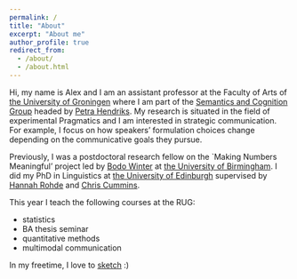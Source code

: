 ```yaml
---
permalink: /
title: "About"
excerpt: "About me"
author_profile: true
redirect_from: 
  - /about/
  - /about.html
---
```


Hi, my name is Alex and I am an assistant professor at the Faculty of Arts of [the University of Groningen](https://www.rug.nl/) where I am part of the [Semantics and Cognition Group](https://semcog.nl/) headed by [Petra Hendriks](http://www.let.rug.nl/~hendriks/personal/index.html). My research is situated in the field of experimental Pragmatics and I am interested in strategic communication. For example, I focus on how speakers’ formulation choices change depending on the communicative goals they pursue. 

Previously, I was a postdoctoral research fellow on the `Making Numbers Meaningful’ project led by [Bodo Winter](https://bodowinter.com/) at [the University of Birmingham](https://www.birmingham.ac.uk/index.aspx). I did my PhD in Linguistics at [the University of Edinburgh](https://www.ed.ac.uk/) supervised by [Hannah Rohde](http://www.lel.ed.ac.uk/~hrohde/index.html) and [Chris Cummins](http://www.crcummins.com/).

This year I teach the following courses at the RUG:
- statistics
- BA thesis seminar
- quantitative methods
- multimodal communication

In my freetime, I love to [sketch](https://www.instagram.com/lordysart/) :)
